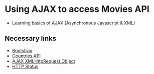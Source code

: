 # Using AJAX to access Movies API

- Learning basics of AJAX (Asynchronous Javascript & XML)

## Necessary links
- [Bootstrap](https://getbootstrap.com/docs/5.3/getting-started/introduction/)
- [Countries API](https://restcountries.com)
- [AJAX XMLHttpRequest Object](https://www.w3schools.com/js/js_ajax_http.asp)
- [HTTP Status](https://httpstatusdogs.com/)
